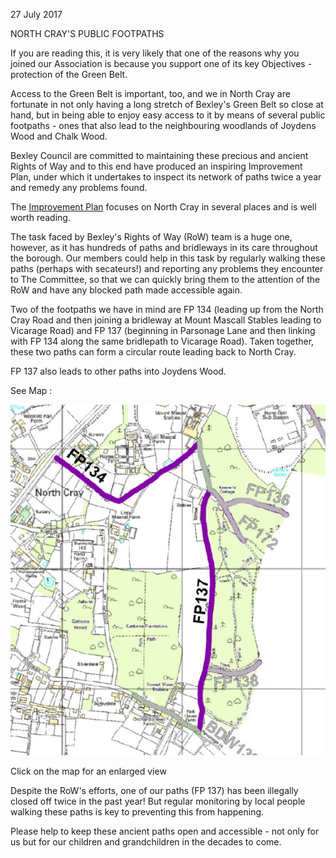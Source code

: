 27 July 2017

NORTH CRAY'S PUBLIC FOOTPATHS

If you are reading this, it is very likely that one of the reasons why you joined our Association is because you support one of its key Objectives - protection of the Green Belt.

Access to the Green Belt is important, too, and we in North Cray are fortunate in not only having a long stretch of Bexley's Green Belt so close at hand, but in being able to enjoy easy access to it by means of several public footpaths - ones that also lead to the neighbouring woodlands of Joydens Wood and Chalk Wood.

Bexley Council are committed to maintaining these precious and ancient Rights of Way and to this end have produced an inspiring Improvement Plan, under which it undertakes to inspect its network of paths twice a year and remedy any problems found.

The [Improvement Plan](https://www.bexley.gov.uk/sites/bexley-cms/files/Definitive-statement.pdf) focuses on North Cray in several places and is well worth reading.

The task faced by Bexley's Rights of Way (RoW) team is a huge one, however, as it has hundreds of paths and bridleways in its care throughout the borough. Our members could help in this task by regularly walking these paths (perhaps with secateurs!) and reporting any problems they encounter to The Committee, so that we can quickly bring them to the attention of the RoW and have any blocked path made accessible again.

Two of the footpaths we have in mind are FP 134 (leading up from the North Cray Road and then joining a bridleway at Mount Mascall Stables leading to Vicarage Road) and FP 137 (beginning in Parsonage Lane and then linking with FP 134 along the same bridlepath to Vicarage Road). Taken together, these two paths can form a circular route leading back to North Cray.

FP 137 also leads to other paths into Joydens Wood.

See Map :[](http://www.northcrayresidents.org.uk/posters/poster106.pdf)

![Image](images/nmfp_1.gif)

Click on the map for an enlarged view

Despite the RoW's efforts, one of our paths (FP 137) has been illegally closed off twice in the past year! But regular monitoring by local people walking these paths is key to preventing this from happening.

Please help to keep these ancient paths open and accessible - not only for us but for our children and grandchildren in the decades to come.
